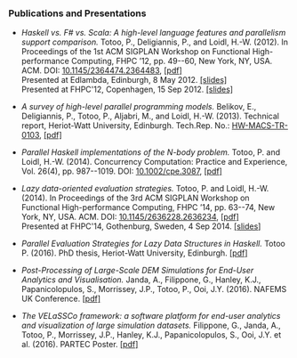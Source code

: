 ### Publications and Presentations

- *Haskell vs. F# vs. Scala: A high-level language features and parallelism support comparison.* Totoo, P., Deligiannis, P., and Loidl, H.-W. (2012). In Proceedings of the 1st ACM SIGPLAN Workshop on Functional High-performance Computing, FHPC ’12, pp. 49--60, New York, NY, USA. ACM.
DOI: [10.1145/2364474.2364483](http://dx.doi.org/10.1145/2364474.2364483), [[pdf]](http://www.macs.hw.ac.uk/~dsg/gph/papers/abstracts/fhpc12.html) \
Presented at Edlambda, Edinburgh, 8 May 2012. [[slides]](http://www.macs.hw.ac.uk/~pt114/pdf/edlambda.pdf)\
Presented at FHPC'12, Copenhagen, 15 Sep 2012. [[slides]](http://www.slideshare.net/pt114/haskell-vs-f-vs-scala)

- *A survey of high-level parallel programming models.* Belikov, E., Deligiannis, P., Totoo, P., Aljabri, M., and Loidl, H.-W. (2013). Technical report, Heriot-Watt University, Edinburgh.
Tech.Rep. No.: [HW-MACS-TR-0103](http://www.macs.hw.ac.uk/cs/techreps/doc0103.html), [[pdf]](http://www.macs.hw.ac.uk/cs/techreps/docs/files/HW-MACS-TR-0103.pdf)

- *Parallel Haskell implementations of the N-body problem.* Totoo, P. and Loidl, H.-W. (2014). Concurrency Computation: Practice and Experience, Vol. 26(4), pp. 987--1019.
DOI: [10.1002/cpe.3087](http://dx.doi.org/10.1002/cpe.3087), [[pdf]](http://www.macs.hw.ac.uk/~dsg/gph/papers/abstracts/sicsamcc12.html)

- *Lazy data-oriented evaluation strategies.* Totoo, P. and Loidl, H.-W. (2014). In Proceedings of the 3rd ACM SIGPLAN Workshop on Functional High-performance Computing, FHPC ’14, pp. 63--74, New York, NY, USA. ACM.
DOI: [10.1145/2636228.2636234](http://dx.doi.org/10.1145/2636228.2636234), [[pdf]](http://www.macs.hw.ac.uk/~dsg/gph/papers/abstracts/fhpc14.html) \
Presented at FHPC'14, Gothenburg, Sweden, 4 Sep 2014. [[slides]](http://www.macs.hw.ac.uk/~pt114/pdf/fhpc2014.pdf)

- *Parallel Evaluation Strategies for Lazy Data Structures in Haskell.* Totoo P. (2016). PhD thesis, Heriot-Watt University, Edinburgh. [[pdf]](http://www.macs.hw.ac.uk/~pt114/phd-thesis/main.pdf)

- *Post-Processing of Large-Scale DEM Simulations for End-User Analytics and Visualisation.* Janda, A., Filippone, G., Hanley, K.J., Papanicolopulos, S., Morrissey, J.P., Totoo, P., Ooi, J.Y. (2016). NAFEMS UK Conference. [[pdf]](http://www.macs.hw.ac.uk/~pt114/pdf/NAFEMS\_Janda\_Extended_Abstract.pdf)

- *The VELaSSCo framework: a software platform for end-user analytics and visualization of large simulation datasets.* Filippone, G., Janda, A., Totoo, P., Morrissey, J.P., Hanley, K.J., Papanicolopulos, S., Ooi, J.Y. et al. (2016). PARTEC Poster. [[pdf]](http://www.macs.hw.ac.uk/~pt114/pdf/PARTEC_Poster.pdf)
